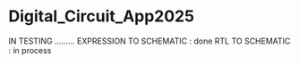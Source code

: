 # Digital_Circuit_App2025
IN TESTING .........
EXPRESSION TO SCHEMATIC : done
RTL TO SCHEMATIC : in process

